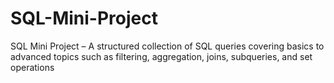 # SQL-Mini-Project
SQL Mini Project – A structured collection of SQL queries covering basics to advanced topics such as filtering, aggregation, joins, subqueries, and set operations
